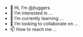 - 👋 Hi, I’m @jtuggers
- 👀 I’m interested in ...
- 🌱 I’m currently learning ...
- 💞️ I’m looking to collaborate on ...
- 📫 How to reach me ...

<!---
jtuggers/jtuggers is a ✨ special ✨ repository because its `README.md` (this file) appears on your GitHub profile.
You can click the Preview link to take a look at your changes.
--->
